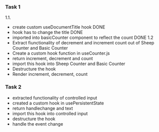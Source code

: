 ### Task 1 
1.1.
- create custom useDocumentTitle hook DONE
- hook has to change the title DONE 
- imported into basicCounter component to reflect the count DONE
1.2
- Extract fiunctionality of decrement and increment count out of Sheep Counter and Basic Counter
- Create a custom hook function in useCounter.js
- return increment, decrement and count
- import this hook into Sheep Counter and Basic Counter
- Destructure the hook
- Render increment, decrement, count 

### Task 2 

- extracted functionality of controlled input
- created a custom hook in usePersistentState
- return handlechange and text
- import this hook into controlled input 
- destructure the hook 
- handle the event change 
